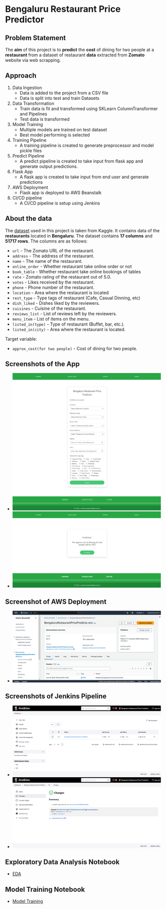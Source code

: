 # Bengaluru Restaurant Price Predictor

## Problem Statement
The **aim** of this project is to **predict** the **cost** of dining for two people at a **restaurant** from a dataset of restaurant **data** extracted from **Zomato** website via web scrapping.

## Approach
1. Data Ingestion
	* Data is added to the project from a CSV file
	* Data is split into test and train Datasets
2. Data Transformation
	* Train data is fit and transformed using SKLearn ColumnTransformer and Pipelines
	* Test data is transformed
3. Model Training
	* Multiple models are trained on test dataset
	* Best model performing is selected
4. Training Pipeline
	* A training pipeline is created to generate preprocessor and model pickle files
5. Predict Pipeline
	* A predict pipeline is created to take input from flask app and generate output predictions.
6. Flask App
	* A flask app is created to take input from end user and generate predictions
7. AWS Deployment
	* Flask app is deployed to AWS Beanstalk
8. CI/CD pipeline
	* A CI/CD pipeline is setup using Jenkins

## About the data
The [dataset](https://www.kaggle.com/datasets/rishikeshkonapure/zomato) used in this project is taken from Kaggle. It contains data of the **restaurants** located in **Bengaluru**. The dataset contains **17 columns** and **51717 rows**. The columns are as follows:

-   `url` - The Zomato URL of the restaurant.
-   `address` - The address of the restaurant.
-   `name` - The name of the restaurant.
-   `online_order` - Whether restaurant take online order or not
-   `book_table` - Whether restaurant take online bookings of tables
-   `rate` - Zomato rating of the restaurant out of 5.0.
-   `votes` - Likes received by the restaurant.
-   `phone` - Phone number of the restaurant.
-   `location` - Area where the restaurant is located
-   `rest_type` - Type tags of restaurant (Cafe, Casual Dinning, etc)
-   `dish_liked` - Dishes liked by the reviewers.
-   `cuisines` - Cuisine of the restaurant.
-   `reviews_list` - List of reviews left by the reviewers.
-   `menu_item` - List of items on the menu.
-   `listed_in(type)` - Type of restaurant (Buffet, bar, etc.).
-   `listed_in(city)` - Area where the restaurant is located.

Target variable:

-   `approx_cost(for two people)` - Cost of dining for two people.

## Screenshots of the App
* ![Local 1](https://github.com/TusharSrivastva/Bengaluru_Restaurant_Price_Predictor/blob/main/Screenshots/Local%201.png)
* ![Local 2](https://github.com/TusharSrivastva/Bengaluru_Restaurant_Price_Predictor/blob/main/Screenshots/Local%202.png)


## Screenshot of AWS Deployment
* ![Elastic Beanstalk](https://github.com/TusharSrivastva/Bengaluru_Restaurant_Price_Predictor/blob/main/Screenshots/Elastic%20Beanstalk.png)


## Screenshots of Jenkins Pipeline
* ![Jenkins 1](https://github.com/TusharSrivastva/Bengaluru_Restaurant_Price_Predictor/blob/main/Screenshots/Jenkins%201.png)
* ![Jenkins 2](https://github.com/TusharSrivastva/Bengaluru_Restaurant_Price_Predictor/blob/main/Screenshots/Jenkins%202.png)


## Exploratory Data Analysis Notebook
* [EDA](https://github.com/TusharSrivastva/Bengaluru_Restaurant_Price_Predictor/blob/main/notebook/Zomato_EDA.ipynb)

## Model Training Notebook
* [Model Training](https://github.com/TusharSrivastva/Bengaluru_Restaurant_Price_Predictor/blob/main/notebook/Zomato_Model_Training.ipynb)